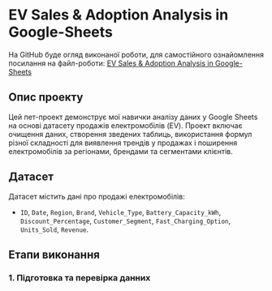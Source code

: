 # EV Sales & Adoption Analysis in Google-Sheets
На GitHub буде огляд виконаної роботи, для самостійного ознайомлення посилання на файл-роботи: [EV Sales & Adoption Analysis in Google-Sheets](https://docs.google.com/spreadsheets/d/1_MERzz1RY8MhoKhRGN2sCSwK2KfzYcZMOX7sPxAr7xM/edit?usp=sharing)
## Опис проекту
Цей пет-проект демонструє мої навички аналізу даних у Google Sheets на основі датасету продажів електромобілів (EV). Проект включає очищення даних, створення зведених таблиць, використання формул різної складності для виявлення трендів у продажах і поширення електромобілів за регіонами, брендами та сегментами клієнтів.
## Датасет
Датасет містить дані про продажі електромобілів:
- `ID`, `Date`, `Region`, `Brand`, `Vehicle_Type`, `Battery_Capacity_kWh`, `Discount_Percentage`, `Customer_Segment`, `Fast_Charging_Option`, `Units_Sold`, `Revenue`.
## Етапи виконання
### 1. Підготовка та перевірка данних


